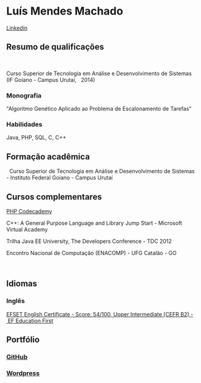 

<h1>Luís Mendes Machado</h1> <a href='https://www.linkedin.com/in/luismendesmachado1'>Linkedin</a>
 
<h2>Resumo de qualificações</h2> 

<p>Curso Superior de Tecnologia em Análise e Desenvolvimento de Sistemas (IF Goiano - Campus Urutaí,   2014) </p>

<p><h3>Monografia</h3> "Algoritmo Genético Aplicado ao Problema de Escalonamento de Tarefas" </p>

<p><h3>Habilidades</h3> Java, PHP, SQL, C, C++ </p>

<h2>Formação acadêmica</h2> 
Curso Superior de Tecnologia em Análise e Desenvolvimento de Sistemas - Instituto Federal Goiano - Campus Urutaí
 
<h2>Cursos complementares</h2>

<p><a href='https://www.codecademy.com/ajaxMaster31343'>PHP Codecademy</a></p>

<p> C++: A General Purpose Language and Library Jump Start - Microsoft Virtual Academy </p>

<p> Trilha Java EE University, The Developers Conference - TDC 2012 </p>

<p> Encontro Nacional de Computação (ENACOMP) - UFG Catalão - GO </p>
 
<h2> Idiomas </h2>

<p><h3>Inglês</h3></p>
	<a href='https://www.efset.org/'>

EFSET English Certificate - Score: 54/100, 
Upper Intermediate (CEFR B2) - EF Education First</a>

<h2>Portfólio</h2>

<p> <a href='https://github.com/luismendes070'><h3>GitHub</h3></p></a>

<p> <a href='https://luismendesmachadoblog.wordpress.com/'><h3>Wordpress</h3></p></a>









